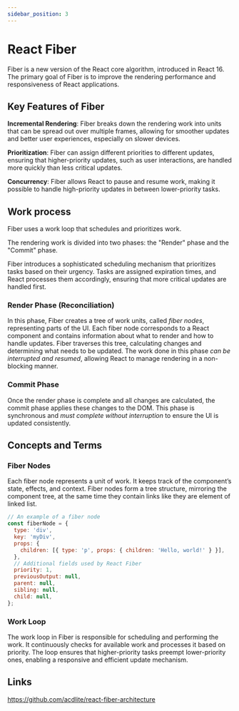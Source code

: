 ```yaml
---
sidebar_position: 3
---
```


# React Fiber

Fiber is a new version of the React core algorithm, introduced in React 16. The
primary goal of Fiber is to improve the rendering performance and responsiveness
of React applications.

## Key Features of Fiber

**Incremental Rendering**: Fiber breaks down the rendering work into units that
can be spread out over multiple frames, allowing for smoother updates and better
user experiences, especially on slower devices.

**Prioritization**: Fiber can assign different priorities to different updates,
ensuring that higher-priority updates, such as user interactions, are handled
more quickly than less critical updates.

**Concurrency**: Fiber allows React to pause and resume work, making it possible
to handle high-priority updates in between lower-priority tasks.

## Work process

Fiber uses a work loop that schedules and prioritizes work.

The rendering work is divided into two phases: the "Render" phase and the
"Commit" phase.

Fiber introduces a sophisticated scheduling mechanism that prioritizes tasks
based on their urgency. Tasks are assigned expiration times, and React processes
them accordingly, ensuring that more critical updates are handled first.

### Render Phase (Reconciliation)

In this phase, Fiber creates a tree of work units, called _fiber nodes_,
representing parts of the UI. Each fiber node corresponds to a React component
and contains information about what to render and how to handle updates. Fiber
traverses this tree, calculating changes and determining what needs to be
updated. The work done in this phase _can be interrupted and resumed_, allowing
React to manage rendering in a non-blocking manner.

### Commit Phase

Once the render phase is complete and all changes are calculated, the commit
phase applies these changes to the DOM. This phase is synchronous and _must
complete without interruption_ to ensure the UI is updated consistently.

## Concepts and Terms

### Fiber Nodes

Each fiber node represents a unit of work. It keeps track of the component’s
state, effects, and context. Fiber nodes form a tree structure, mirroring the
component tree, at the same time they contain links like they are element of
linked list.

```javascript
// An example of a fiber node
const fiberNode = {
  type: 'div',
  key: 'myDiv',
  props: {
    children: [{ type: 'p', props: { children: 'Hello, world!' } }],
  },
  // Additional fields used by React Fiber
  priority: 1,
  previousOutput: null,
  parent: null,
  sibling: null,
  child: null,
};
```

### Work Loop

The work loop in Fiber is responsible for scheduling and performing the work. It
continuously checks for available work and processes it based on priority. The
loop ensures that higher-priority tasks preempt lower-priority ones, enabling a
responsive and efficient update mechanism.

## Links

<https://github.com/acdlite/react-fiber-architecture>

